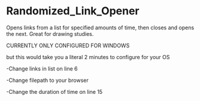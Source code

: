 # Randomized_Link_Opener
Opens links from a list for specified amounts of time, then closes and opens the next. Great for drawing studies.

CURRENTLY ONLY CONFIGURED FOR WINDOWS

but this would take you a literal 2 minutes to configure for your OS


-Change links in list on line 6

-Change filepath to your browser

-Change the duration of time on line 15
